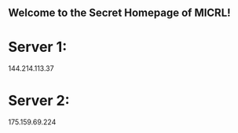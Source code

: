 ## Welcome to the Secret Homepage of MICRL!
# Server 1:
144.214.113.37
# Server 2:
175.159.69.224







